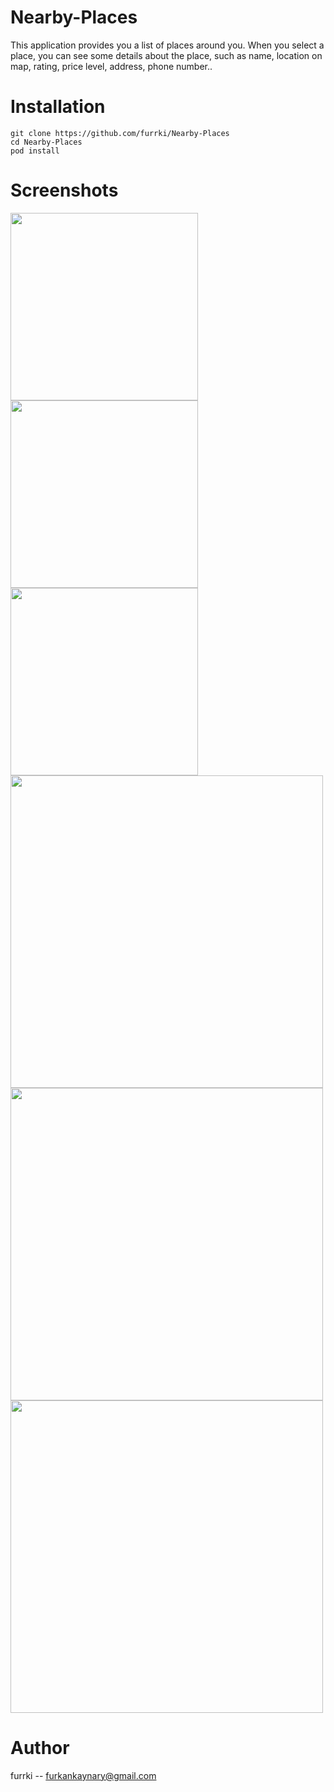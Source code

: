 # Nearby-Places
This application provides you a list of places around you. When you select a place, you can see some details about the place, 
such as name, location on map, rating, price level, address, phone number..

# Installation

```
git clone https://github.com/furrki/Nearby-Places
cd Nearby-Places
pod install
```

# Screenshots

<kbd><img src="Screenshots/ss4.png?raw=true" width="300">  </kbd>
<kbd><img src="Screenshots/ss5.png?raw=true" width="300">  </kbd>
<kbd><img src="Screenshots/ss6.png?raw=true" width="300">  </kbd>
<kbd><img src="Screenshots/ss1.png?raw=true" width="500"> </kbd>
<kbd><img src="Screenshots/ss2.png?raw=true" width="500">  </kbd>
<kbd><img src="Screenshots/ss3.png?raw=true" width="500">  </kbd>

# Author
furrki -- furkankaynary@gmail.com
